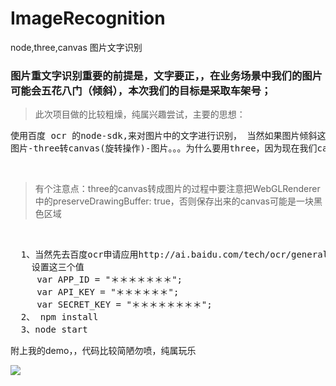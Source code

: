# ImageRecognition
node,three,canvas 图片文字识别

### 图片重文字识别重要的前提是，<font style="#f00">文字要正</font>，，在业务场景中我们的图片可能会五花八门（倾斜），本次我们的目标是采取车架号；

> 此次项目做的比较粗燥，纯属兴趣尝试，主要的思想：


<pre>使用百度 ocr 的node-sdk,来对图片中的文字进行识别， 当然如果图片倾斜这些如何处理？图片是二维，我如何对图片本身进行旋转？而且是3维的旋转！
图片-three转canvas(旋转操作)-图片。。。为什么要用three，因为现在我们canvas，从代码中就可以发现```getContext('2d')```,二维!</pre>

<br />


> 有个注意点：three的canvas转成图片的过程中要注意把WebGLRenderer中的preserveDrawingBuffer: true，否则保存出来的canvas可能是一块黑色区域


<br />

<pre>
  1、当然先去百度ocr申请应用http://ai.baidu.com/tech/ocr/general  然后
    设置这三个值
     var APP_ID = "＊＊＊＊＊＊＊";
     var API_KEY = "＊＊＊＊＊＊";
     var SECRET_KEY = "＊＊＊＊＊＊＊＊";
  2、 npm install
  3、node start
</pre>

附上我的demo，，代码比较简陋勿喷，纯属玩乐

![](https://github.com/zhouzefei/ImageRecognition/blob/master/demo.gif)
